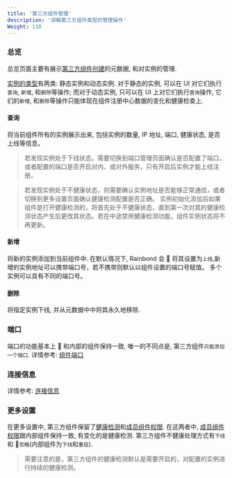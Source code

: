 ```yaml
---
title: '第三方组件管理'
description: '讲解第三方组件类型的管理操作'
Weight: 110
---
```


### 总览

总览页面主要有展示[第三方组件创建](/docs/user-manual/component-create/thirdparty-service/thirdparty-create/)的元数据, 和对实例的管理.

[实例的类型](/docs/user-manual/component-create/thirdparty-service/thirdparty-design/#第三方组件分类)有两类: 静态实例和动态实例. 对于静态的实例, 可以在 UI 对它们执行`查询`, `新增`, 和`删除`等操作; 而对于动态实例, 只可以在 UI 上对它们执行`查询`操作, 它们的`新增`, 和`删除`等操作只能体现在组件注册中心数据的变化和健康检查上.

#### 查询

将当前组件所有的实例展示出来, 包括实例的数量, IP 地址, 端口, 健康状态, 是否上线等信息。

> 若发现实例处于下线状态，需要切换到端口管理页面确认是否配置了端口，或者配置的端口是否开启对内、或对外服务，只有开启后实例才能上线注册。

> 若发现实例处于不健康状态，则需要确认实例地址是否能够正常通信，或者切换到更多设置页面确认健康检测配置是否正确。 实例初始化添加后如果组件是打开健康检测的，将首先处于不健康状态，直到第一次对其的健康检测状态产生后更改其状态。若在中途禁用健康检测功能，组件实例状态将不再更新。

#### 新增

将新的实例添加到当前组件中. 在默认情况下, Rainbond 会  将其设置为`上线`,新增的实例地址可以携带端口号，若不携带则默认以组件设置的端口号赋值。 多个实例可以具有不同的端口号。

#### 删除

将指定实例下线, 并从元数据中中将其永久地移除.

### 端口

端口的功能基本上  和内部的组件保持一致, 唯一的不同点是, 第三方组件`只能添加一个端口`. 详情参考: [组件端口](/docs/user-manual/component-op/service-port-domain/)

### 连接信息

详情参考: [连接信息](/docs/user-manual/component-connection/connection_env/)

### 更多设置

在更多设置中, 第三方组件保留了[健康检测](/docs/user-manual/component-op/service-other-set/#健康检查)和[成员组件权限](/docs/user-manual/component-op/service-other-set/#成员组件权限). 在这两者中, [成员组件权限](/docs/user-manual/component-op/service-other-set/#成员组件权限)跟内部组件保持一致, 有变化的是健康检测. 第三方组件不健康处理方式有`下线` 和 `忽略`(内部组件为`下线`和`重启`).

> 需要注意的是，第三方组件的健康检测默认是需要开启的，对配置的实例进行持续的健康检测。
